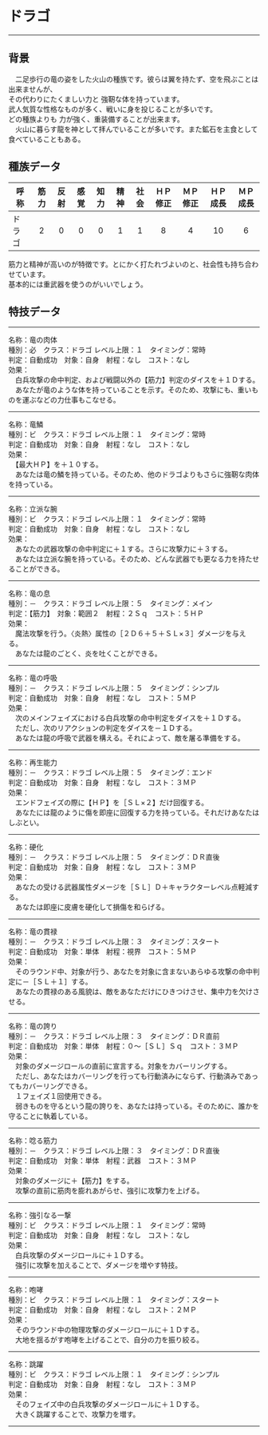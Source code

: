 # ドラゴ

---

## 背景

　二足歩行の竜の姿をした火山の種族です。彼らは翼を持たず、空を飛ぶことは出来ませんが、  
その代わりにたくましい力と  強靭な体を持っています。  
武人気質な性格なものが多く、戦いに身を投じることが多いです。  
どの種族よりも  力が強く、重装備することが出来ます。  
　火山に暮らす龍を神として拝んでいることが多いです。また鉱石を主食として食べていることもある。

## 種族データ

| 呼称       | 筋力 | 反射 | 感覚 | 知力 | 精神 | 社会 | ＨＰ修正 | ＭＰ修正 | ＨＰ成長 | ＭＰ成長 |
|------------|:----:|:----:|:----:|:----:|:----:|:----:|:--------:|:--------:|:--------:|:--------:|
| ドラゴ     |   2  |   0  |   0  |   0  |   1  |   1  |     8    |     4    |    10    |     6    |

筋力と精神が高いのが特徴です。とにかく打たれづよいのと、社会性も持ち合わせています。  
基本的には重武器を使うのがいいでしょう。

## 特技データ

---

名称：竜の肉体  
種別：必　クラス：ドラゴ  レベル上限：１　タイミング：常時  
判定：自動成功　対象：自身　射程：なし　コスト：なし  
効果：  
　白兵攻撃の命中判定、および戦闘以外の【筋力】判定のダイスを＋１Ｄする。  
　あなたが竜のような体を持っていることを示す。そのため、攻撃にも、重いものを運ぶなどの力仕事もこなせる。

---

名称：竜鱗  
種別：ビ　クラス：ドラゴ  レベル上限：１　タイミング：常時  
判定：自動成功　対象：自身　射程：なし　コスト：なし  
効果：  
　【最大ＨＰ】を＋１０する。  
　あなたは竜の鱗を持っている。そのため、他のドラゴよりもさらに強靭な肉体を持っている。

---

名称：立派な腕  
種別：ビ　クラス：ドラゴ  レベル上限：１　タイミング：常時  
判定：自動成功　対象：自身　射程：なし　コスト：なし  
効果：  
　あなたの武器攻撃の命中判定に＋１する。さらに攻撃力に＋３する。  
　あなたは立派な腕を持っている。そのため、どんな武器でも更なる力を持たせることができる。

---

名称：竜の息  
種別：－　クラス：ドラゴ  レベル上限：５　タイミング：メイン  
判定：【筋力】　対象：範囲２　射程：２Ｓｑ　コスト：５ＨＰ  
効果：  
　魔法攻撃を行う。〈炎熱〉属性の［２Ｄ６＋５＋ＳＬ×３］ダメージを与える。  
　あなたは龍のごとく、炎を吐くことができる。

---

名称：竜の呼吸  
種別：－　クラス：ドラゴ  レベル上限：５　タイミング：シンプル  
判定：自動成功　対象：自身　射程：なし　コスト：５ＭＰ  
効果：  
　次のメインフェイズにおける白兵攻撃の命中判定をダイスを＋１Ｄする。  
　ただし、次のリアクションの判定をダイスを－１Ｄする。  
　あなたは龍の呼吸で武器を構える。それによって、敵を屠る準備をする。

---

名称：再生能力  
種別：－　クラス：ドラゴ  レベル上限：５　タイミング：エンド  
判定：自動成功　対象：自身　射程：なし　コスト：３ＭＰ  
効果：  
　エンドフェイズの際に【ＨＰ】を［ＳＬ×２】だけ回復する。  
　あなたには龍のように傷を即座に回復する力を持っている。それだけあなたはしぶとい。

---

名称：硬化  
種別：－　クラス：ドラゴ  レベル上限：５　タイミング：ＤＲ直後  
判定：自動成功　対象：自身　射程：なし　コスト：３ＭＰ  
効果：  
　あなたの受ける武器属性ダメージを［ＳＬ］Ｄ＋キャラクターレベル点軽減する。  
　あなたは即座に皮膚を硬化して損傷を和らげる。

---

名称：竜の貫禄  
種別：－　クラス：ドラゴ  レベル上限：３　タイミング：スタート  
判定：自動成功　対象：単体　射程：視界　コスト：５ＭＰ  
効果：  
　そのラウンド中、対象が行う、あなたを対象に含まないあらゆる攻撃の命中判定に－［ＳＬ＋１］する。  
　あなたの貫禄のある風貌は、敵をあなただけにひきつけさせ、集中力を欠けさせる。

---

名称：竜の誇り  
種別：－　クラス：ドラゴ  レベル上限：３　タイミング：ＤＲ直前  
判定：自動成功　対象：単体　射程：０～［ＳＬ］Ｓｑ　コスト：３ＭＰ  
効果：  
　対象のダメージロールの直前に宣言する。対象をカバーリングする。  
　ただし、あなたはカバーリングを行っても行動済みにならず、行動済みであってもカバーリングできる。  
　１フェイズ１回使用できる。  
　弱きものを守るという龍の誇りを、あなたは持っている。そのために、誰かを守ることに執着している。

---

名称：唸る筋力  
種別：－　クラス：ドラゴ  レベル上限：３　タイミング：ＤＲ直後  
判定：自動成功　対象：単体　射程：武器　コスト：３ＭＰ  
効果：  
　対象のダメージに＋【筋力】をする。  
　攻撃の直前に筋肉を膨れあがらせ、強引に攻撃力を上げる。

---

名称：強引なる一撃  
種別：ビ　クラス：ドラゴ  レベル上限：１　タイミング：常時  
判定：自動成功　対象：自身　射程：なし　コスト：なし   
効果：  
　白兵攻撃のダメージロールに＋１Ｄする。  
　強引に攻撃を加えることで、ダメージを増やす特技。

---

名称：咆哮  
種別：ビ　クラス：ドラゴ  レベル上限：１　タイミング：スタート  
判定：自動成功　対象：自身　射程：なし　コスト：２ＭＰ   
効果：  
　そのラウンド中の物理攻撃のダメージロールに＋１Ｄする。  
　大地を揺るがす咆哮を上げることで、自分の力を振り絞る。

---

名称：跳躍  
種別：ビ　クラス：ドラゴ  レベル上限：１　タイミング：シンプル  
判定：自動成功　対象：自身　射程：なし　コスト：３ＭＰ   
効果：  
　そのフェイズ中の白兵攻撃のダメージロールに＋１Ｄする。  
　大きく跳躍することで、攻撃力を増す。

---
